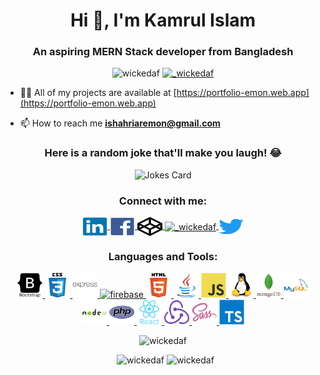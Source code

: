 <h1 align="center">Hi 👋, I'm Kamrul Islam</h1>
<h3 align="center">An aspiring MERN Stack developer from Bangladesh</h3>

<div align="center">
  <img src="https://komarev.com/ghpvc/?username=wickedaf&label=Profile%20views&color=0e75b6&style=flat" alt="wickedaf" />
  <a href="https://twitter.com/_wickedaf" target="blank"><img src="https://img.shields.io/twitter/follow/_wickedaf?logo=twitter&style=for-the-badge" alt="_wickedaf" /></a>
</div>


- 👨‍💻 All of my projects are available at [https://portfolio-emon.web.app](https://portfolio-emon.web.app)

- 📫 How to reach me **ishahriaremon@gmail.com**

<div align="center">
  <h3>Here is a random joke that'll make you laugh! 😂 </h3>
  
  ![Jokes Card](https://readme-jokes.vercel.app/api)
</div>


<h3 align="center">Connect with me:</h3>
<p align="center">
  <a href="https://linkedin.com/in/ishahriaremon" target="blank">
    <img align="center" src="https://raw.githubusercontent.com/devicons/devicon/master/icons/linkedin/linkedin-original.svg" alt="ishahriaremon" height="30" width="40" />
  </a>
  <a href="https://fb.com/wickedaf" target="blank">
    <img align="center" src="https://raw.githubusercontent.com/devicons/devicon/master/icons/facebook/facebook-original.svg" alt="wickedaf" height="30" width="40" />
  </a>
  <a href="https://codepen.io/wickedaf" target="blank">
    <img align="center" src="https://raw.githubusercontent.com/devicons/devicon/master/icons/codepen/codepen-plain.svg" alt="wickedaf" height="30" width="40" />
  </a>
  <a href="https://dev.to/_wickedaf" target="blank">
    <img align="center" src="https://cdn.jsdelivr.net/npm/simple-icons@3.0.1/icons/dev-dot-to.svg" alt="_wickedaf" height="30" width="40" />
  </a>
  <a href="https://twitter.com/_wickedaf" target="blank">
    <img align="center" src="https://raw.githubusercontent.com/devicons/devicon/master/icons/twitter/twitter-original.svg" alt="_wickedaf" height="30" width="40" />
  </a>
</p>

<h3 align="center">Languages and Tools:</h3>
<p align="center"> 
  <a href="https://getbootstrap.com" target="_blank"> <img src="https://raw.githubusercontent.com/devicons/devicon/master/icons/bootstrap/bootstrap-plain-wordmark.svg" alt="bootstrap" width="40" height="40"/> </a> 
  <a href="https://www.w3schools.com/css/" target="_blank"> <img src="https://raw.githubusercontent.com/devicons/devicon/master/icons/css3/css3-original-wordmark.svg" alt="css3" width="40" height="40"/> </a> 
  <a href="https://expressjs.com" target="_blank"> <img src="https://raw.githubusercontent.com/devicons/devicon/master/icons/express/express-original-wordmark.svg" alt="express" width="40" height="40"/> </a> 
  <a href="https://firebase.google.com/" target="_blank"> <img src="https://www.vectorlogo.zone/logos/firebase/firebase-icon.svg" alt="firebase" width="40" height="40"/> </a> 
  <a href="https://www.w3.org/html/" target="_blank"> <img src="https://raw.githubusercontent.com/devicons/devicon/master/icons/html5/html5-original-wordmark.svg" alt="html5" width="40" height="40"/> </a> 
  <a href="https://www.java.com" target="_blank"> <img src="https://raw.githubusercontent.com/devicons/devicon/master/icons/java/java-original.svg" alt="java" width="40" height="40"/> </a> 
  <a href="https://developer.mozilla.org/en-US/docs/Web/JavaScript" target="_blank"> <img src="https://raw.githubusercontent.com/devicons/devicon/master/icons/javascript/javascript-original.svg" alt="javascript" width="40" height="40"/> </a> 
  <a href="https://www.linux.org/" target="_blank"> <img src="https://raw.githubusercontent.com/devicons/devicon/master/icons/linux/linux-original.svg" alt="linux" width="40" height="40"/> </a> 
  <a href="https://www.mongodb.com/" target="_blank"> <img src="https://raw.githubusercontent.com/devicons/devicon/master/icons/mongodb/mongodb-original-wordmark.svg" alt="mongodb" width="40" height="40"/> </a> 
  <a href="https://www.mysql.com/" target="_blank"> <img src="https://raw.githubusercontent.com/devicons/devicon/master/icons/mysql/mysql-original-wordmark.svg" alt="mysql" width="40" height="40"/> </a> 
  <a href="https://nodejs.org" target="_blank"> <img src="https://raw.githubusercontent.com/devicons/devicon/master/icons/nodejs/nodejs-original-wordmark.svg" alt="nodejs" width="40" height="40"/> </a> 
  <a href="https://www.php.net" target="_blank"> <img src="https://raw.githubusercontent.com/devicons/devicon/master/icons/php/php-original.svg" alt="php" width="40" height="40"/> </a> 
  <a href="https://reactjs.org/" target="_blank"> <img src="https://raw.githubusercontent.com/devicons/devicon/master/icons/react/react-original-wordmark.svg" alt="react" width="40" height="40"/> </a> 
  <a href="https://redux.js.org" target="_blank"> <img src="https://raw.githubusercontent.com/devicons/devicon/master/icons/redux/redux-original.svg" alt="redux" width="40" height="40"/> </a> 
  <a href="https://sass-lang.com" target="_blank"> <img src="https://raw.githubusercontent.com/devicons/devicon/master/icons/sass/sass-original.svg" alt="sass" width="40" height="40"/> </a> 
  <a href="https://www.typescriptlang.org/" target="_blank"> <img src="https://raw.githubusercontent.com/devicons/devicon/master/icons/typescript/typescript-original.svg" alt="typescript" width="40" height="40"/> </a> 
</p>

<div align="center">
  <p align="center">
    <img src="https://github-readme-stats.vercel.app/api/top-langs?username=wickedaf&show_icons=true&theme=dracula&locale=en&layout=compact" alt="wickedaf" />  
  </p>  
  <div align="center">&nbsp;
    <img src="https://github-readme-stats.vercel.app/api?username=wickedaf&show_icons=true&theme=dracula&locale=en" alt="wickedaf" />
    <img src="https://github-readme-streak-stats.herokuapp.com/?user=wickedaf&theme=dracula" alt="wickedaf" />
  </div>
    
</div>
